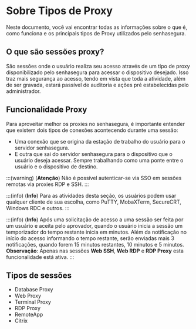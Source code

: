 # Sobre Tipos de Proxy

Neste documento, você vai encontrar todas as informações sobre o que é, como funciona e os principais tipos de Proxy utilizados pelo senhasegura.

## O que são sessões proxy?
São sessões onde o usuário realiza seu acesso através de um tipo de proxy disponibilizado pelo senhasegura para acessar o dispositivo desejado. Isso traz mais segurança ao acesso, tendo em vista que toda a atividade, além de ser gravada, estará passível de auditoria e ações pré estabelecidas pelo administrador.

## Funcionalidade Proxy
Para aproveitar melhor os proxies no senhasegura, é importante entender que existem dois tipos de conexões acontecendo durante uma sessão:

* Uma conexão que se origina da estação de trabalho do usuário para o servidor senhasegura. 
* E outra que sai do servidor senhasegura para o dispositivo que o usuário deseja acessar. Sempre trabalhando como uma ponte entre o usuário e o dispositivo de destino.

:::(warning) (**Atenção**)
Não é possível autenticar-se via SSO em sessões remotas via proxies RDP e SSH.
:::

:::(info) (**Info**)
Para as atividades desta seção, os usuários podem usar qualquer cliente de sua escolha, como PuTTY, MobaXTerm, SecureCRT, Windows RDC e outros.
:::

:::(info) (**Info**)
Após uma solicitação de acesso a uma sessão ser feita por um usuário e aceita pelo aprovador, quando o usuário inicia a sessão um temporizador do tempo restante inicia em minutos. Além da notificação no início do acesso informando o tempo restante, serão enviadas mais 3 notificações, quando forem 15 minutos restantes, 10 minutos e 5 minutos. **Observação**: Apenas nas sessões **Web SSH**, **Web RDP** e **RDP Proxy** esta funcionalidade está ativa.
:::

## Tipos de sessões

* Database Proxy
* Web Proxy
* Terminal Proxy
* RDP Proxy
* RemoteApp
* Citrix